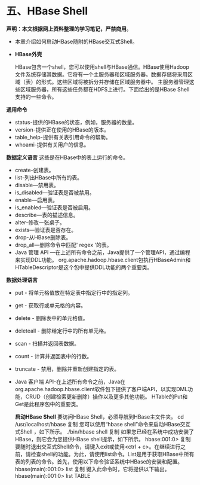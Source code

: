 # 五、HBase Shell 

**声明：本文根据网上资料整理的学习笔记，严禁商用**。

- 本章介绍如何启动HBase随附的HBase交互式Shell。

  

- **HBase外壳**

  ​         HBase包含一个shell，您可以使用shell与HBase通信。HBase使用Hadoop文件系统存储其数据。它将有一个主服务器和区域服务器。数据存储将采用区域（表）的形式。这些区域将被拆分并存储在区域服务器中。
           主服务器管理这些区域服务器，所有这些任务都在HDFS上进行。下面给出的是HBase Shell支持的一些命令。

**通用命令**

- status-提供的HBase的状态，例如，服务器的数量。
- version-提供正在使用的HBase的版本。
- table_help-提供有关表引用命令的帮助。
- whoami-提供有关用户的信息。

 **数据定义语言**
      这些是在HBase中的表上运行的命令。

- create-创建表。
- list-列出HBase中所有的表。
- disable—禁用表。
- is_disabled—验证表是否被禁用。
- enable—启用表。
- is_enabled—验证表是否被启用。
- describe—表的描述信息。
- alter-修改一张桌子。
- exists—验证表是否存在。
- drop-从HBase删除表。
- drop_all—删除命令中匹配'      regex '的表。
- Java 管理      API —在上述所有命令之前，Java提供了一个管理API，通过编程来实现DDL功能。      org.apache.hadoop.hbase.client包执行HBaseAdmin和HTableDescriptor是这个包中提供DDL功能的两个重要类。

**数据处理语言**

- put -      将单元格值放在特定表中指定行中的指定列。
- get -      获取行或单元格的内容。
- delete -      删除表中的单元格值。
- deleteall -      删除给定行中的所有单元格。
- scan -      扫描并返回表数据。
- count -      计算并返回表中的行数。
- truncate -      禁用，删除并重新创建指定的表。
- Java 客户端      API-在上述所有命令之前，Java在org.apache.hadoop.hbase.client软件包下提供了客户端API，以实现DML功能，CRUD（创建检索更新删除）操作以及更多其他功能。      HTable的Put和Get是此程序包中的重要类。

  **启动HBase Shell**
           要访问HBase Shell，必须导航到HBase主文件夹。
           cd /usr/localhost/hbase
           复制
           您可以使用“hbase shell”命令来启动HBase交互式Shell ，如下所示。
           ./bin/hbase shell
           复制
           如果您已经在系统中成功安装了HBase，则它会为您提供HBase shell提示，如下所示。
           hbase:001:0> 
           复制
           要随时退出交互式Shell命令，请键入exit或使用<ctrl +      c>。在继续进行之前，请检查shell的功能。为此，请使用list命令。List是用于获取HBase中所有表的列表的命令。首先，使用以下命令验证系统中HBase的安装和配置。
           hbase(main):001:0> list
           复制
           键入此命令时，它将提供以下输出。
           hbase(main):001:0> list
           TABLE
